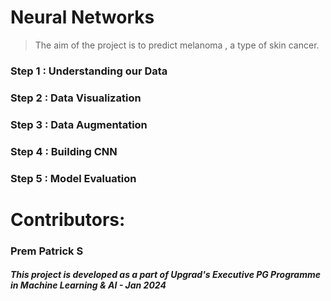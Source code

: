 # Neural Networks
> The aim of the project is to predict melanoma , a type of skin cancer.

### Step 1 : Understanding our Data
### Step 2 : Data Visualization
### Step 3 : Data Augmentation
### Step 4 : Building CNN
### Step 5 : Model Evaluation

# Contributors:
### Prem Patrick S

##### This project is developed as a part of Upgrad's Executive PG Programme in Machine Learning & AI - Jan 2024